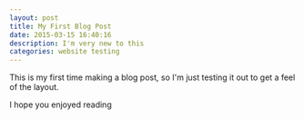 ```yaml
---
layout: post
title: My First Blog Post
date: 2015-03-15 16:40:16
description: I'm very new to this
categories: website testing
---
```

This is my first time making a blog post, so I'm just testing it out to get a feel of the layout.

I hope you enjoyed reading
